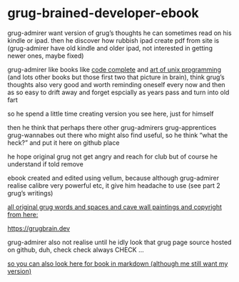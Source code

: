 # grug-brained-developer-ebook
 
grug-admirer want version of grug’s thoughts he can sometimes read on his kindle or ipad. then he discover how rubbish ipad create pdf from site is (grug-admirer have old kindle and older ipad, not interested in getting newer ones, maybe fixed)

grug-admirer like books like [code complete](https://en.wikipedia.org/wiki/Code_Complete) and [art of unix programming](https://en.wikipedia.org/wiki/The_Art_of_Unix_Programming) (and lots other books but those first two that picture in brain), think grug’s thoughts also very good and worth reminding oneself every now and then as so easy to drift away and forget espcially as years pass and turn into old fart

so he spend a little time creating version you see here, just for himself

then he think that perhaps there other grug-admirers grug-apprentices grug-wannabes out there who might also find useful, so he think “what the heck?” and put it here on github place

he hope original grug not get angry and reach for club but of course he understand if told remove

ebook created and edited using vellum, because although grug-admirer realise calibre very powerful etc, it give him headache to use (see part 2 grug’s writings)

[all original grug words and spaces and cave wall paintings and copyright from here:](https://grugbrain.dev)

https://grugbrain.dev

grug-admirer also not realise until he idly look that grug page source hosted on github, duh, check check always CHECK ...

[so you can also look here for book in markdown (although me still want my version)](https://github.com/bigskysoftware/grugbrain.dev)
